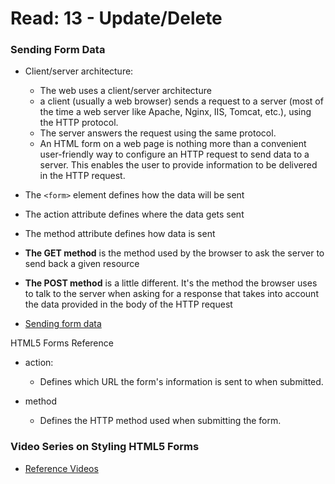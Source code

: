 # Read: 13 - Update/Delete

### Sending Form Data

+ Client/server architecture:
  + The web uses a client/server architecture
  + a client (usually a web browser) sends a request to a server (most of the time a web server like Apache, Nginx, IIS, Tomcat, etc.), using the HTTP protocol. 
  + The server answers the request using the same protocol.
  + An HTML form on a web page is nothing more than a convenient user-friendly way to configure an HTTP request to send data to a server. This enables the user to provide information to be delivered in the HTTP request.

+ The `<form>` element defines how the data will be sent
+ The action attribute defines where the data gets sent
+ The method attribute defines how data is sent

+ **The GET method** is the method used by the browser to ask the server to send back a given resource

+ **The POST method** is a little different. It's the method the browser uses to talk to the server when asking for a response that takes into account the data provided in the body of the HTTP request

+ [Sending form data](https://developer.mozilla.org/en-US/docs/Learn/Forms/Sending_and_retrieving_form_data)

HTML5 Forms Reference

+ action:
  + Defines which URL the form's information is sent to when submitted.

+ method
  + Defines the HTTP method used when submitting the form.

### Video Series on Styling HTML5 Forms

+ [Reference Videos](https://www.youtube.com/playlist?list=PL4cUxeGkcC9g5_p_BVUGWykHfqx6bb7qK)

